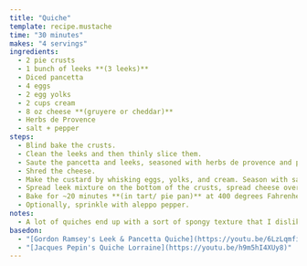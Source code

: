 ```yaml
---
title: "Quiche"
template: recipe.mustache
time: "30 minutes"
makes: "4 servings"
ingredients:
  - 2 pie crusts
  - 1 bunch of leeks **(3 leeks)**
  - Diced pancetta
  - 4 eggs
  - 2 egg yolks
  - 2 cups cream
  - 8 oz cheese **(gruyere or cheddar)**
  - Herbs de Provence
  - salt + pepper
steps:
  - Blind bake the crusts.
  - Clean the leeks and then thinly slice them.
  - Saute the pancetta and leeks, seasoned with herbs de provence and pepper **(can be made ahead)**.
  - Shred the cheese.
  - Make the custard by whisking eggs, yolks, and cream. Season with salt + pepper.
  - Spread leek mixture on the bottom of the crusts, spread cheese over, and then pour egg custard on top.
  - Bake for ~20 minutes **(in tart/ pie pan)** at 400 degrees Fahrenheit.
  - Optionally, sprinkle with aleppo pepper.
notes:
  - A lot of quiches end up with a sort of spongy texture that I dislike, but this one has a rich, custardy consistency which also reheats well.
basedon:
  - "[Gordon Ramsey's Leek & Pancetta Quiche](https://youtu.be/6LzLqmfiOVU)"
  - "[Jacques Pepin's Quiche Lorraine](https://youtu.be/h9m5hI4XUy8)"
---
```

